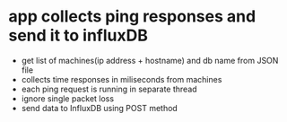 # app collects ping responses and send it to influxDB
- get list of machines(ip address + hostname) and db name from JSON file
- collects time responses in miliseconds from machines
- each ping request is running in separate thread
- ignore single packet loss
- send data to InfluxDB using POST method
